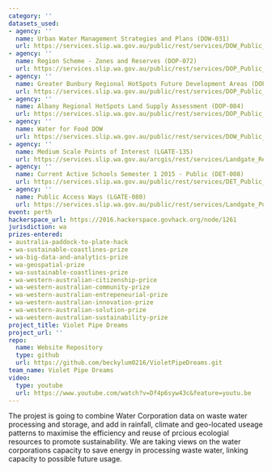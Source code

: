 ```yaml
---
category: ''
datasets_used:
- agency: ''
  name: Urban Water Management Strategies and Plans (DOW-031)
  url: https://services.slip.wa.gov.au/public/rest/services/DOW_Public_Services/DOW_Public_Services/MapServer/31
- agency: ''
  name: Region Scheme - Zones and Reserves (DOP-072)
  url: https://services.slip.wa.gov.au/public/rest/services/DOP_Public_Services/DOP_Public_Services/MapServer/14
- agency: ''
  name: Greater Bunbury Regional HotSpots Future Development Areas (DOP-083)
  url: https://services.slip.wa.gov.au/public/rest/services/DOP_Public_Services/DOP_Public_Services/MapServer/15
- agency: ''
  name: Albany Regional HotSpots Land Supply Assessment (DOP-084)
  url: https://services.slip.wa.gov.au/public/rest/services/DOP_Public_Services/DOP_Public_Services/MapServer/16
- agency: ''
  name: Water for Food DOW
  url: https://services.slip.wa.gov.au/public/rest/services/DOW_Public_Services/DOW_Public_Services/MapServer/47
- agency: ''
  name: Medium Scale Points of Interest (LGATE-135)
  url: https://services.slip.wa.gov.au/arcgis/rest/services/Landgate_Restricted_Services/Medium_Scale_Topo_Restricted_Services/MapServer/0
- agency: ''
  name: Current Active Schools Semester 1 2015 - Public (DET-008)
  url: https://services.slip.wa.gov.au/public/rest/services/DET_Public_Services/DET_Public_Services/MapServer/2
- agency: ''
  name: Public Access Ways (LGATE-080)
  url: https://services.slip.wa.gov.au/public/rest/services/Landgate_Public_Services/Cadastre_Public_Services/MapServer/4
event: perth
hackerspace_url: https://2016.hackerspace.govhack.org/node/1261
jurisdiction: wa
prizes-entered:
- australia-paddock-to-plate-hack
- wa-sustainable-coastlines-prize
- wa-big-data-and-analytics-prize
- wa-geospatial-prize
- wa-sustainable-coastlines-prize
- wa-western-australian-citizenship-price
- wa-western-australian-community-prize
- wa-western-australian-entrepeneurial-prize
- wa-western-australian-innovation-prize
- wa-western-australian-solution-prize
- wa-western-australian-sustainability-prize
project_title: Violet Pipe Dreams
project_url: ''
repo:
  name: Website Repository
  type: github
  url: https://github.com/beckylum0216/VioletPipeDreams.git
team_name: Violet Pipe Dreams
video:
  type: youtube
  url: https://www.youtube.com/watch?v=Df4p6syw43c&feature=youtu.be
---
```


The projest is going to combine Water Corporation data on waste water processing and storage, and add in rainfall, climate and geo-located useage patterns to maximise the efficiency and reuse of prcious ecologial resources to promote sustainability.
We are taking views on the water corporations capacity to save energy in processing waste water, linking capacity to possible future usage.